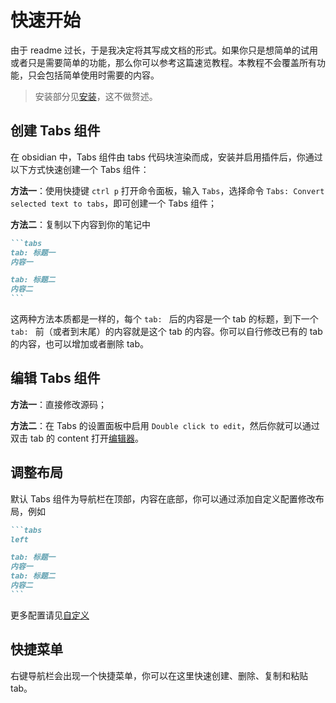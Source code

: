 # 快速开始

由于 readme 过长，于是我决定将其写成文档的形式。如果你只是想简单的试用或者只是需要简单的功能，那么你可以参考这篇速览教程。本教程不会覆盖所有功能，只会包括简单使用时需要的内容。

> 安装部分见[安装](./installation.md)，这不做赘述。

## 创建 Tabs 组件

在 obsidian 中，Tabs 组件由 tabs 代码块渲染而成，安装并启用插件后，你通过以下方式快速创建一个 Tabs 组件：

**方法一**：使用快捷键 `ctrl p` 打开命令面板，输入 `Tabs`，选择命令 `Tabs: Convert selected text to tabs`，即可创建一个 Tabs 组件；

**方法二**：复制以下内容到你的笔记中

````md
```tabs
tab: 标题一
内容一

tab: 标题二
内容二
```
````

这两种方法本质都是一样的，每个 `tab: ` 后的内容是一个 tab 的标题，到下一个 `tab: ` 前（或者到末尾）的内容就是这个 tab 的内容。你可以自行修改已有的 tab 的内容，也可以增加或者删除 tab。

## 编辑 Tabs 组件

**方法一**：直接修改源码；

**方法二**：在 Tabs 的设置面板中启用 `Double click to edit`，然后你就可以通过双击 tab 的 content 打开[编辑器](./usage/editor.md)。

## 调整布局

默认 Tabs 组件为导航栏在顶部，内容在底部，你可以通过添加自定义配置修改布局，例如

````md {2}
```tabs
left

tab: 标题一
内容一
tab: 标题二
内容二
```
````

更多配置请见[自定义](./usage/customization.md)

## 快捷菜单

右键导航栏会出现一个快捷菜单，你可以在这里快速创建、删除、复制和粘贴 tab。
